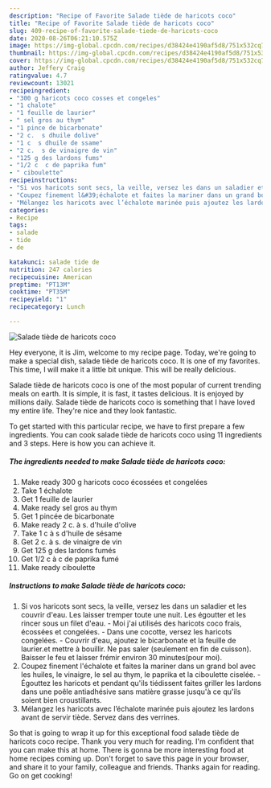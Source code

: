 ```yaml
---
description: "Recipe of Favorite Salade tiède de haricots coco"
title: "Recipe of Favorite Salade tiède de haricots coco"
slug: 409-recipe-of-favorite-salade-tiede-de-haricots-coco
date: 2020-08-26T06:21:10.575Z
image: https://img-global.cpcdn.com/recipes/d38424e4190af5d8/751x532cq70/salade-tiede-de-haricots-coco-photo-principale-de-la-recette.jpg
thumbnail: https://img-global.cpcdn.com/recipes/d38424e4190af5d8/751x532cq70/salade-tiede-de-haricots-coco-photo-principale-de-la-recette.jpg
cover: https://img-global.cpcdn.com/recipes/d38424e4190af5d8/751x532cq70/salade-tiede-de-haricots-coco-photo-principale-de-la-recette.jpg
author: Jeffery Craig
ratingvalue: 4.7
reviewcount: 13021
recipeingredient:
- "300 g haricots coco cosses et congeles"
- "1 chalote"
- "1 feuille de laurier"
- " sel gros au thym"
- "1 pince de bicarbonate"
- "2 c.  s dhuile dolive"
- "1 c  s dhuile de ssame"
- "2 c.  s de vinaigre de vin"
- "125 g des lardons fums"
- "1/2 c  c de paprika fum"
- " ciboulette"
recipeinstructions:
- "Si vos haricots sont secs, la veille, versez les dans un saladier et les couvrir d&#39;eau. Les laisser tremper toute une nuit. Les égoutter et les rincer sous un filet d&#39;eau. Moi j&#39;ai utilisés des haricots coco frais, écossées et congelées. Dans une cocotte, versez les haricots congelées. Couvrir d&#39;eau, ajoutez le bicarbonate et la feuille de laurier.et mettre à bouillir. Ne pas saler (seulement en fin de cuisson). Baisser le feu et laisser frémir environ 30 minutes(pour moi)."
- "Coupez finement l&#39;échalote et faites la mariner dans un grand bol avec les huiles, le vinaigre, le sel au thym, le paprika et la ciboulette ciselée. Égouttez les haricots et pendant qu&#39;ils tiédissent faites griller les lardons dans une poêle antiadhésive sans matière grasse jusqu&#39;à ce qu&#39;ils soient bien croustillants."
- "Mélangez les haricots avec l’échalote marinée puis ajoutez les lardons avant de servir tiède. Servez dans des verrines."
categories:
- Recipe
tags:
- salade
- tide
- de

katakunci: salade tide de 
nutrition: 247 calories
recipecuisine: American
preptime: "PT13M"
cooktime: "PT35M"
recipeyield: "1"
recipecategory: Lunch

---
```



![Salade tiède de haricots coco](https://img-global.cpcdn.com/recipes/d38424e4190af5d8/751x532cq70/salade-tiede-de-haricots-coco-photo-principale-de-la-recette.jpg)

Hey everyone, it is Jim, welcome to my recipe page. Today, we're going to make a special dish, salade tiède de haricots coco. It is one of my favorites. This time, I will make it a little bit unique. This will be really delicious.



Salade tiède de haricots coco is one of the most popular of current trending meals on earth. It is simple, it is fast, it tastes delicious. It is enjoyed by millions daily. Salade tiède de haricots coco is something that I have loved my entire life. They're nice and they look fantastic.


To get started with this particular recipe, we have to first prepare a few ingredients. You can cook salade tiède de haricots coco using 11 ingredients and 3 steps. Here is how you can achieve it.

<!--inarticleads1-->

##### The ingredients needed to make Salade tiède de haricots coco:

1. Make ready 300 g haricots coco écossées et congelées
1. Take 1 échalote
1. Get 1 feuille de laurier
1. Make ready  sel gros au thym
1. Get 1 pincée de bicarbonate
1. Make ready 2 c. à s. d&#39;huile d&#39;olive
1. Take 1 c à s d&#39;huile de sésame
1. Get 2 c. à s. de vinaigre de vin
1. Get 125 g des lardons fumés
1. Get 1/2 c à c de paprika fumé
1. Make ready  ciboulette




<!--inarticleads2-->

##### Instructions to make Salade tiède de haricots coco:

1. Si vos haricots sont secs, la veille, versez les dans un saladier et les couvrir d&#39;eau. Les laisser tremper toute une nuit. Les égoutter et les rincer sous un filet d&#39;eau. - Moi j&#39;ai utilisés des haricots coco frais, écossées et congelées. - Dans une cocotte, versez les haricots congelées. - Couvrir d&#39;eau, ajoutez le bicarbonate et la feuille de laurier.et mettre à bouillir. Ne pas saler (seulement en fin de cuisson). Baisser le feu et laisser frémir environ 30 minutes(pour moi).
1. Coupez finement l&#39;échalote et faites la mariner dans un grand bol avec les huiles, le vinaigre, le sel au thym, le paprika et la ciboulette ciselée. - Égouttez les haricots et pendant qu&#39;ils tiédissent faites griller les lardons dans une poêle antiadhésive sans matière grasse jusqu&#39;à ce qu&#39;ils soient bien croustillants.
1. Mélangez les haricots avec l’échalote marinée puis ajoutez les lardons avant de servir tiède. Servez dans des verrines.




So that is going to wrap it up for this exceptional food salade tiède de haricots coco recipe. Thank you very much for reading. I'm confident that you can make this at home. There is gonna be more interesting food at home recipes coming up. Don't forget to save this page in your browser, and share it to your family, colleague and friends. Thanks again for reading. Go on get cooking!
